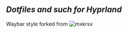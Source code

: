 ## _Dotfiles and such for Hyprland_ ##

Waybar style forked from ![mxkrsv](https://github.com/mxkrsv/dotfiles-old/tree/master/.config/waybar)
